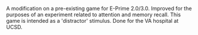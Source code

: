 
A modification on a pre-existing game for E-Prime 2.0/3.0. Improved for the purposes of an experiment related to attention and memory recall. This game is intended as a 'distractor' stimulus. Done for the VA hospital at UCSD.
